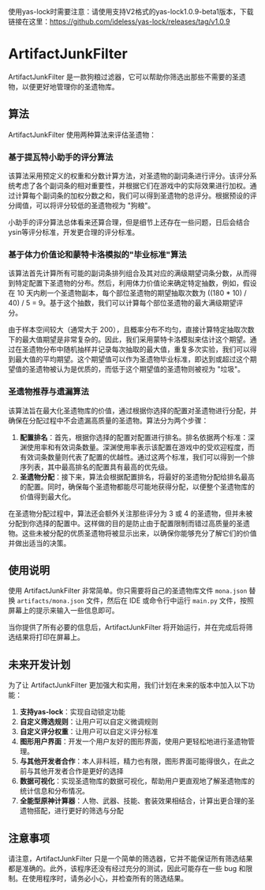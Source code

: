 使用yas-lock时需要注意：请使用支持V2格式的yas-lock1.0.9-beta1版本，下载链接在这里：https://github.com/ideless/yas-lock/releases/tag/v1.0.9

# ArtifactJunkFilter

ArtifactJunkFilter 是一款狗粮过滤器，它可以帮助你筛选出那些不需要的圣遗物，以便更好地管理你的圣遗物库。

## 算法

ArtifactJunkFilter 使用两种算法来评估圣遗物：

### 基于提瓦特小助手的评分算法

该算法采用预定义的权重和分数计算方法，对圣遗物的副词条进行评分。该评分系统考虑了各个副词条的相对重要性，并根据它们在游戏中的实际效果进行加权。通过计算每个副词条的加权分数之和，我们可以得到圣遗物的总评分。根据预设的评分阈值，可以将评分较低的圣遗物视为 "狗粮"。

小助手的评分算法总体看来还算合理，但是细节上还存在一些问题，日后会结合ysin等评分标准，开发更合理的评分标准。

### 基于体力价值论和蒙特卡洛模拟的"毕业标准"算法

该算法首先计算所有可能的副词条排列组合及其对应的满级期望词条分数，从而得到特定配置下圣遗物的分布。然后，利用体力价值论来确定特定抽数，例如，假设在 10 天内刷一个圣遗物副本，每个部位圣遗物的期望抽取次数为 ((180 * 10) / 40) / 5 = 9。基于这个抽数，我们可以计算每个部位圣遗物的最大满级期望评分。

由于样本空间较大（通常大于 200），且概率分布不均匀，直接计算特定抽取次数下的最大值期望是非常复杂的。因此，我们采用蒙特卡洛模拟来估计这个期望。通过在圣遗物分布中随机抽样并记录每次抽取的最大值，重复多次实验，我们可以得到最大值的平均期望。这个期望值可以作为圣遗物毕业标准，即达到或超过这个期望值的圣遗物被认为是优质的，而低于这个期望值的圣遗物则被视为 "垃圾"。

### 圣遗物推荐与遗漏算法

该算法旨在最大化圣遗物库的价值，通过根据你选择的配置对圣遗物进行分配，并确保在分配过程中不会遗漏高质量的圣遗物。算法分为两个步骤：

1. **配置排名**：首先，根据你选择的配置对配置进行排名。排名依据两个标准：深渊使用率和有效词条数量。深渊使用率表示该配置在游戏中的受欢迎程度，而有效词条数量则代表了配置的优越性。通过这两个标准，我们可以得到一个排序列表，其中最高排名的配置具有最高的优先级。
2. **圣遗物分配**：接下来，算法会根据配置排名，将最好的圣遗物分配给排名最高的配置。同时，确保每个圣遗物都能尽可能地获得分配，以便整个圣遗物库的价值得到最大化。

在圣遗物分配过程中，算法还会额外关注那些评分为 3 或 4 的圣遗物，但并未被分配到你选择的配置中。这样做的目的是防止由于配置限制而错过高质量的圣遗物。这些未被分配的优质圣遗物将被显示出来，以确保你能够充分了解它们的价值并做出适当的决策。

## 使用说明

使用 ArtifactJunkFilter 非常简单。你只需要将自己的圣遗物库文件 `mona.json` 替换 `artifacts/mona.json` 文件，然后在 IDE 或命令行中运行 `main.py` 文件，按照屏幕上的提示来输入一些信息即可。

当你提供了所有必要的信息后，ArtifactJunkFilter 将开始运行，并在完成后将筛选结果将打印在屏幕上。

## 未来开发计划

为了让 ArtifactJunkFilter 更加强大和实用，我们计划在未来的版本中加入以下功能：

1. **支持yas-lock**：实现自动锁定功能
2. **自定义筛选规则**：让用户可以自定义微调规则
3. **自定义评分权重**：让用户可以自定义评分标准
4. **图形用户界面**：开发一个用户友好的图形界面，使用户更轻松地进行圣遗物管理。
5. **与其他开发者合作**：本人非科班，精力也有限，图形界面可能得很久，在此之前与其他开发者合作是更好的选择
6. **数据可视化**：实现圣遗物库的数据可视化，帮助用户更直观地了解圣遗物库的统计信息和分布情况。
7. **全能型原神计算器**：人物、武器、技能、套装效果相结合，计算出更合理的圣遗物搭配，进行更好的筛选与分配

## 注意事项

请注意，ArtifactJunkFilter 只是一个简单的筛选器，它并不能保证所有筛选结果都是准确的。此外，该程序还没有经过充分的测试，因此可能存在一些 bug 和限制。在使用程序时，请务必小心，并检查所有的筛选结果。

## 

